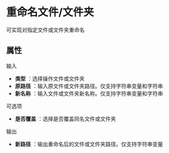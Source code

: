 # 重命名文件/文件夹

可实现对指定文件或文件夹重命名

## 属性

输入

- **类型** ：选择操作文件或文件夹
- **原路径** ：输入原文件或文件夹路径。仅支持字符串变量和字符串
- **新名称** ：输入文件或文件夹新名称。仅支持字符串变量和字符串

可选项

- **是否覆盖** ：选择是否覆盖同名文件或文件夹

输出

- **新路径** ：输出重命名后的文件或文件夹路径。仅支持字符串变量